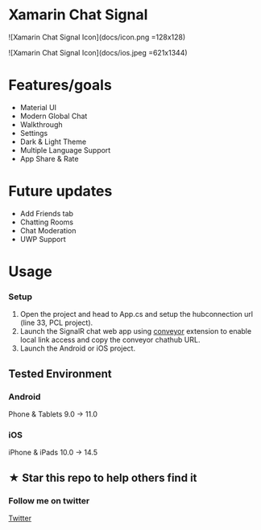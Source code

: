 # Xamarin Chat Signal

![Xamarin Chat Signal Icon](docs/icon.png =128x128)

![Xamarin Chat Signal Icon](docs/ios.jpeg =621x1344)

# Features/goals
- Material UI
- Modern Global Chat
- Walkthrough
- Settings
- Dark & Light Theme
- Multiple Language Support
- App Share & Rate

# Future updates
- Add Friends tab
- Chatting Rooms
- Chat Moderation
- UWP Support

# Usage

### Setup
1. Open the project and head to App.cs and setup the hubconnection url (line 33, PCL project).
2. Launch the SignalR chat web app using [conveyor](https://conveyor.cloud?utm_source=conveyor&utm_medium=linkshare&utm_campaign=conveyor) extension to enable local link access and copy the conveyor chathub URL.
3. Launch the Android or iOS project.

## Tested Environment

### Android
Phone & Tablets
9.0 -> 11.0
### iOS
iPhone & iPads
10.0 -> 14.5

## ★ Star this repo to help others find it

### Follow me on twitter
[Twitter](https://twitter.com/jihadkhawaja)
